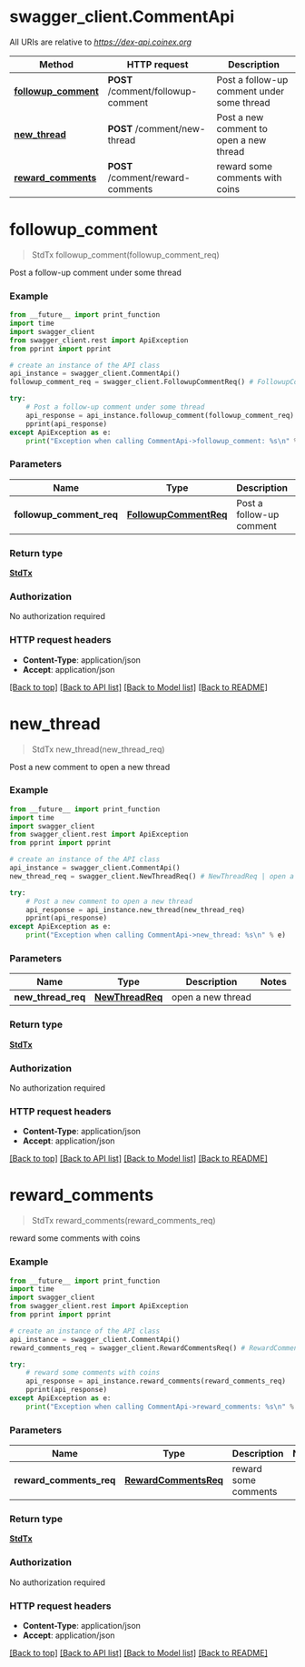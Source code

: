 # swagger_client.CommentApi

All URIs are relative to *https://dex-api.coinex.org*

Method | HTTP request | Description
------------- | ------------- | -------------
[**followup_comment**](CommentApi.md#followup_comment) | **POST** /comment/followup-comment | Post a follow-up comment under some thread
[**new_thread**](CommentApi.md#new_thread) | **POST** /comment/new-thread | Post a new comment to open a new thread
[**reward_comments**](CommentApi.md#reward_comments) | **POST** /comment/reward-comments | reward some comments with coins


# **followup_comment**
> StdTx followup_comment(followup_comment_req)

Post a follow-up comment under some thread

### Example
```python
from __future__ import print_function
import time
import swagger_client
from swagger_client.rest import ApiException
from pprint import pprint

# create an instance of the API class
api_instance = swagger_client.CommentApi()
followup_comment_req = swagger_client.FollowupCommentReq() # FollowupCommentReq | Post a follow-up comment

try:
    # Post a follow-up comment under some thread
    api_response = api_instance.followup_comment(followup_comment_req)
    pprint(api_response)
except ApiException as e:
    print("Exception when calling CommentApi->followup_comment: %s\n" % e)
```

### Parameters

Name | Type | Description  | Notes
------------- | ------------- | ------------- | -------------
 **followup_comment_req** | [**FollowupCommentReq**](FollowupCommentReq.md)| Post a follow-up comment | 

### Return type

[**StdTx**](StdTx.md)

### Authorization

No authorization required

### HTTP request headers

 - **Content-Type**: application/json
 - **Accept**: application/json

[[Back to top]](#) [[Back to API list]](../README.md#documentation-for-api-endpoints) [[Back to Model list]](../README.md#documentation-for-models) [[Back to README]](../README.md)

# **new_thread**
> StdTx new_thread(new_thread_req)

Post a new comment to open a new thread

### Example
```python
from __future__ import print_function
import time
import swagger_client
from swagger_client.rest import ApiException
from pprint import pprint

# create an instance of the API class
api_instance = swagger_client.CommentApi()
new_thread_req = swagger_client.NewThreadReq() # NewThreadReq | open a new thread

try:
    # Post a new comment to open a new thread
    api_response = api_instance.new_thread(new_thread_req)
    pprint(api_response)
except ApiException as e:
    print("Exception when calling CommentApi->new_thread: %s\n" % e)
```

### Parameters

Name | Type | Description  | Notes
------------- | ------------- | ------------- | -------------
 **new_thread_req** | [**NewThreadReq**](NewThreadReq.md)| open a new thread | 

### Return type

[**StdTx**](StdTx.md)

### Authorization

No authorization required

### HTTP request headers

 - **Content-Type**: application/json
 - **Accept**: application/json

[[Back to top]](#) [[Back to API list]](../README.md#documentation-for-api-endpoints) [[Back to Model list]](../README.md#documentation-for-models) [[Back to README]](../README.md)

# **reward_comments**
> StdTx reward_comments(reward_comments_req)

reward some comments with coins

### Example
```python
from __future__ import print_function
import time
import swagger_client
from swagger_client.rest import ApiException
from pprint import pprint

# create an instance of the API class
api_instance = swagger_client.CommentApi()
reward_comments_req = swagger_client.RewardCommentsReq() # RewardCommentsReq | reward some comments

try:
    # reward some comments with coins
    api_response = api_instance.reward_comments(reward_comments_req)
    pprint(api_response)
except ApiException as e:
    print("Exception when calling CommentApi->reward_comments: %s\n" % e)
```

### Parameters

Name | Type | Description  | Notes
------------- | ------------- | ------------- | -------------
 **reward_comments_req** | [**RewardCommentsReq**](RewardCommentsReq.md)| reward some comments | 

### Return type

[**StdTx**](StdTx.md)

### Authorization

No authorization required

### HTTP request headers

 - **Content-Type**: application/json
 - **Accept**: application/json

[[Back to top]](#) [[Back to API list]](../README.md#documentation-for-api-endpoints) [[Back to Model list]](../README.md#documentation-for-models) [[Back to README]](../README.md)

